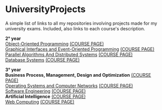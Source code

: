 # UniversityProjects
A simple list of links to all my repositories involving projects made for my university exams.
Included, also links to each course's description.

<b>2° year</b>
</br><a href="https://github.com/Dygwah98/Frogger-Clone">Object-Oriented Programming</a>
 <a href="https://www.unical.it/portale/portaltemplates/view/view_scheda_insegnamento.cfm?63181&LANG=ITA&63181&LANG=ITA">(COURSE PAGE)</a>
</br><a href="https://github.com/demisquare/BoulderDash">Graphical Interfaces and Event-Oriented Programming</a>
 <a href="https://www.unical.it/portale/portaltemplates/view/view_scheda_insegnamento.cfm?63205&LANG=ITA&63205&LANG=ITA">(COURSE PAGE)</a>
</br><a href="https://github.com/Dygwah98/ParallelWatorCA.git">Parallel Algorithms And Distributed Systems</a>
 <a href="https://www.unical.it/portale/portaltemplates/view/view_scheda_insegnamento.cfm?63411&LANG=ITA&63411&LANG=ITA">(COURSE PAGE)</a>
</br><a href="https://drive.google.com/drive/folders/1_igTNDD6NGO410N2WnbMvw0kR0wqxPaB?usp=sharing">Database Systems</a>
 <a href="https://www.unical.it/portale/portaltemplates/view/view_scheda_insegnamento.cfm?63403&LANG=ITA&63403&LANG=ITA">(COURSE PAGE)</a>

<b>3° year</b>
</br><b>Business Process, Management, Design and Optimization</b>
 <a href="https://www.unical.it/portale/portaltemplates/view/view_scheda_insegnamento.cfm?68721&LANG=ITA&68721&LANG=ITA">(COURSE PAGE)</a>
</br><a href="https://github.com/Dygwah98/SOR-1920.git">Operating Systems and Computer Networks</a>
 <a href="https://www.unical.it/portale/portaltemplates/view/view_scheda_insegnamento.cfm?58279&LANG=ITA&58279&LANG=ITA">(COURSE PAGE)</a>
</br><a href="https://github.com/Dygwah98/SIW_INGSW_1920">Software Engineering</a>
 <a href="https://www.unical.it/portale/portaltemplates/view/view_scheda_insegnamento.cfm?58283&LANG=ITA&58283&LANG=ITA">(COURSE PAGE)</a>
</br><b>Artificial Intelligence</b>
 <a href="https://www.unical.it/portale/portaltemplates/view/view_scheda_insegnamento.cfm?58281&LANG=ITA&58281&LANG=ITA">(COURSE PAGE)</a>
</br><a href="https://github.com/faziofrancesco/SARELLA">Web Computing</a>
 <a href="https://www.unical.it/portale/portaltemplates/view/view_scheda_insegnamento.cfm?58285&LANG=ITA&58285&LANG=ITA">(COURSE PAGE)</a>

